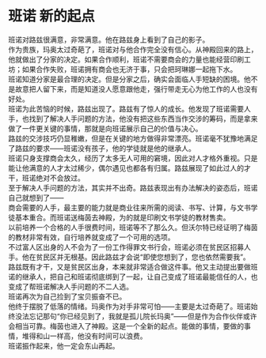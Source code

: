 # 班诺 新的起点
班诺对路兹很满意，非常满意。他在路兹身上看到了自己的影子。  
作为贵族，玛奥太过奇葩了，班诺对与他合作完全没有信心。从神殿回来的路上，他就做出了分家的决定。如果合作顺利，班诺不需要商会的力量也能经营印刷工坊；如果合作失败，班诺拥有商会也无济于事，只会把珂琳娜一起拖下水。  
班诺知道分家是最合理的决定。但是分家之后，确实会面临人手短缺的困境。他不是故意把人留下来，而是知道没人愿意跟他走，强行带走无心为他工作的人也没有好处。  
班诺为此苦恼的时候，路兹出现了。路兹有了惊人的成长。他发现了班诺需要人手，也找到了解决人手问题的方法，他没有把这些东西当作交涉的筹码，而是拿来做了一件更关键的事情，那就是向班诺展示自己的价值与决心。  
路兹的交涉技巧仍显稚嫩，但是在关键的地方做得非常漂亮。班诺毫不犹豫地满足了路兹的要求——班诺没有孩子，他的学徒就是他的继承人。  
班诺只身支撑商会太久，经历了太多无人可用的窘境，因此对人才格外重视。只是能让他满意的人才太过稀少，偶尔遇见也都各有归属。路兹展现了如此过人的才干，班诺绝对不会放过。  
至于解决人手问题的方法，其实并不出奇。路兹表现出有办法解决的姿态后，班诺自己就想到了——  
商会需要的人手，最主要的能力就是商业往来所需的阅读、书写、计算，与文书学徒基本重合。而班诺送梅茵去神殿，为的就是印刷文书学徒的教材售卖。  
以前培养一个合格的人手很费时间，班诺等不了那么久。但沃尔特已经证明了梅茵的教材非常有效，自行培养就变成了一个可用的选项。  
不过富人区出身的人不会为了一份工作得罪文书行会，班诺必须在贫民区招募人手。他在贫民区并无根基。因此路兹才会说“即使您想到了，您也依然需要我”。  
路兹既有才干，又是贫民区出身，本来就非常适合做这件事。他又主动提出要做班诺的继承人，把自己和班诺彻底绑到了一起，让自己变成了班诺最能信任的人，也变成了帮班诺解决人手问题的不二人选。  
班诺再次为自己捡到了宝贝振奋不已。  
他终于摆脱了低落的情绪。玛奥作为对手非常可怕——主要是太过奇葩了。班诺始终没法忘记那句“你已经见到了，我就是孤儿院长玛奥”——但是作为合作伙伴或许会相当可靠。梅茵也进入了神殿。这是一个全新的起点。能做的事情，要做的事情，堆得和山一样高，他没有时间可以浪费。  
班诺振作起来，他一定会东山再起。  


